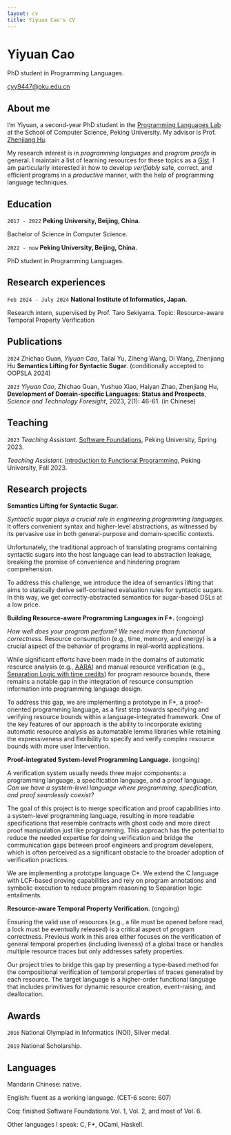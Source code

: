 ```yaml
---
layout: cv
title: Yiyuan Cao's CV
---
```

# Yiyuan Cao
PhD student in Programming Languages.

<div id="webaddress">
<a href="cyy9447@pku.edu.cn">cyy9447@pku.edu.cn</a>
</div>

## About me

I’m Yiyuan, a second-year PhD student in the [Programming Languages Lab](https://pl.cs.pku.edu.cn/en/) at the School of Computer Science, Peking University. My advisor is Prof. [Zhenjiang Hu](https://zhenjiang888.github.io).

My research interest is in _programming languages_ and _program proofs_ in general. I maintain a list of learning resources for these topics as a [Gist](https://gist.github.com/yiyuan-cao/fe3186ef85f70cef970ee221b2936548). I am particularly interested in how to develop _verifiably_ safe, correct, and efficient programs in a _productive_ manner, with the help of programming language techniques.

## Education

`2017 - 2022`
__Peking University, Beijing, China.__

Bachelor of Science in Computer Science.

`2022 - now`
__Peking University, Beijing, China.__

PhD student in Programming Languages.

## Research experiences

`Feb 2024 - July 2024`
__National Institute of Informatics, Japan.__

Research intern, supervised by Prof. Taro Sekiyama.
Topic: Resource-aware Temporal Property Verification

## Publications

`2024`
Zhichao Guan, _Yiyuan Cao_, Tailai Yu, Ziheng Wang, Di Wang, Zhenjiang Hu __Semantics Lifting for Syntactic Sugar__. (conditionally accepted to OOPSLA 2024)

`2023`
_Yiyuan Cao_, Zhichao Guan, Yushuo Xiao, Haiyan Zhao, Zhenjiang Hu, __Development of Domain-specific Languages: Status and Prospects__, _Science and Technology Foresight_, 2023, 2(1): 46-61. (in Chinese)

## Teaching

`2023`
_Teaching Assistant._ [Software Foundations](https://xiongyingfei.github.io/SF/2023/), Peking University, Spring 2023.

_Teaching Assistant._ [Introduction to Functional Programming](https://zhenjiang888.github.io/FP/2023/), Peking University, Fall 2023.

## Research projects
__Semantics Lifting for Syntactic Sugar.__

_Syntactic sugar plays a crucial role in engineering programming languages._ It offers convenient syntax and higher-level abstractions, as witnessed by its pervasive use in both general-purpose and domain-specific contexts.

Unfortunately, the traditional approach of translating programs containing syntactic sugars into the host language can lead to abstraction leakage, breaking the promise of convenience and hindering program comprehension.

To address this challenge, we introduce the idea of semantics lifting that aims to statically derive self-contained evaluation rules for syntactic sugars. In this way, we get correctly-abstracted semantics for sugar-based DSLs at a low price.

__Building Resource-aware Programming Languages in F\*.__ (ongoing)

_How well does your program perform? We need more than functional correctness._ Resource consumption (e.g., time, memory, and energy) is a crucial aspect of the behavior of programs in real-world applications.

While significant efforts have been made in the domains of automatic resource analysis (e.g., [AARA](https://doi.org/10.1017/S0960129521000487)) and manual resource verification (e.g., [Separation Logic with time credits](https://doi.org/10.1007/s10817-017-9431-7)) for program resource bounds, there remains a notable gap in the integration of resource consumption information into programming language design.

To address this gap, we are implementing a prototype in F\*, a proof-oriented programming language, as a first step towards specifying and verifying resource bounds within a language-integrated framework. One of the key features of our approach is the ability to incorporate existing automatic resource analysis as automatable lemma libraries while retaining the expressiveness and flexibility to specify and verify complex resource bounds with more user intervention.

__Proof-integrated System-level Programming Language.__ (ongoing)

A verification system usually needs three major components: a programming language, a specification language, and a proof language. _Can we have a system-level language where programming, specification, and proof seamlessly coexist?_

The goal of this project is to merge specification and proof capabilities into a system-level programming language, resulting in more readable specifications that resemble contracts with ghost code and more direct proof manipulation just like programming. This approach has the potential to reduce the needed expertise for doing verification and bridge the communication gaps between proof engineers and program developers, which is often perceived as a significant obstacle to the broader adoption of verification practices.

We are implementing a prototype language C\*. We extend the C language with LCF-based proving capabilities and rely on program annotations and symbolic execution to reduce program reasoning to Separation logic entailments.

__Resource-aware Temporal Property Verification.__ (ongoing)

Ensuring the valid use of resources (e.g., a file must be opened before read, a lock must be eventually released) is a critical aspect of program correctness. Previous work in this area either focuses on the verification of general temporal properties (including liveness) of a global trace or handles multiple resource traces but only addresses safety properties.

Our project tries to bridge this gap by presenting a type-based method for the compositional verification of temporal properties of traces generated by each resource. The target language is a higher-order functional language that includes primitives for dynamic resource creation, event-raising, and deallocation.

## Awards

`2016`
National Olympiad in Informatics (NOI), Silver medal.

`2019`
National Scholarship.

## Languages
Mandarin Chinese: native.

English: fluent as a working language. (CET-6 score: 607)

Coq: finished Software Foundations Vol. 1, Vol. 2, and most of Vol. 6.

Other languages I speak: C, F\*, OCaml, Haskell.
